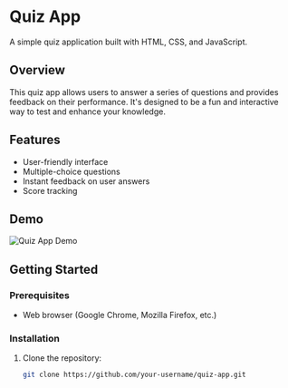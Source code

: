 # Quiz App

A simple quiz application built with HTML, CSS, and JavaScript.

## Overview

This quiz app allows users to answer a series of questions and provides feedback on their performance. It's designed to be a fun and interactive way to test and enhance your knowledge.

## Features

- User-friendly interface
- Multiple-choice questions
- Instant feedback on user answers
- Score tracking

## Demo

![Quiz App Demo](simplequizappjavascript.netlify.app)

## Getting Started

### Prerequisites

- Web browser (Google Chrome, Mozilla Firefox, etc.)

### Installation

1. Clone the repository:

   ```bash
   git clone https://github.com/your-username/quiz-app.git

